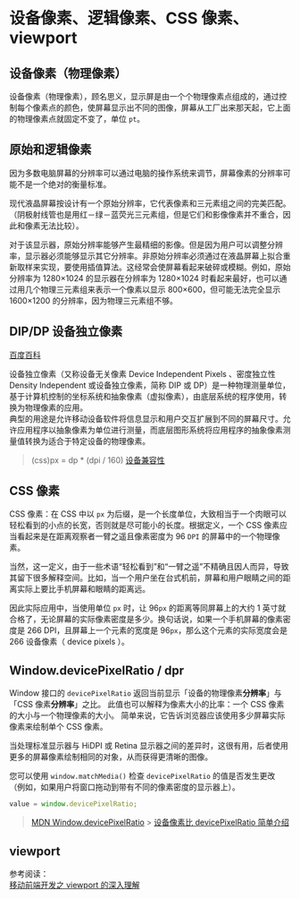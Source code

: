 # 设备像素、逻辑像素、CSS 像素、viewport

## 设备像素（物理像素）

设备像素（物理像素），顾名思义，显示屏是由一个个物理像素点组成的，通过控制每个像素点的颜色，使屏幕显示出不同的图像，屏幕从工厂出来那天起，它上面的物理像素点就固定不变了，单位 `pt`。

## 原始和逻辑像素

因为多数电脑屏幕的分辨率可以通过电脑的操作系统来调节，屏幕像素的分辨率可能不是一个绝对的衡量标准。

现代液晶屏幕按设计有一个原始分辨率，它代表像素和三元素组之间的完美匹配。（阴极射线管也是用红－绿－蓝荧光三元素组，但是它们和影像像素并不重合，因此和像素无法比较）。

对于该显示器，原始分辨率能够产生最精细的影像。但是因为用户可以调整分辨率，显示器必须能够显示其它分辨率。非原始分辨率必须通过在液晶屏幕上拟合重新取样来实现，要使用插值算法。这经常会使屏幕看起来破碎或模糊。例如，原始分辨率为 1280×1024 的显示器在分辨率为 1280×1024 时看起来最好，也可以通过用几个物理三元素组来表示一个像素以显示 800×600，但可能无法完全显示 1600×1200 的分辨率，因为物理三元素组不够。

## DIP/DP 设备独立像素

[百度百科](https://baike.baidu.com/item/DIP/443947)

设备独立像素（又称设备无关像素 Device Independent Pixels 、密度独立性 Density Independent 或设备独立像素，简称 DIP 或 DP）是一种物理测量单位，基于计算机控制的坐标系统和抽象像素（虚拟像素），由底层系统的程序使用，转换为物理像素的应用。  
典型的用途是允许移动设备软件将信息显示和用户交互扩展到不同的屏幕尺寸。允许应用程序以抽象像素为单位进行测量，而底层图形系统将应用程序的抽象像素测量值转换为适合于特定设备的物理像素。

> (css)px = dp \* (dpi / 160)
> [设备兼容性](https://developer.android.com/guide/practices/compatibility)

## CSS 像素

CSS 像素：在 CSS 中以 `px` 为后缀，是一个长度单位，大致相当于一个肉眼可以轻松看到的小点的长宽，否则就是尽可能小的长度。根据定义，一个 CSS 像素应当看起来是在距离观察者一臂之遥且像素密度为 96 `DPI` 的屏幕中的一个物理像素。

当然，这一定义，由于一些术语“轻松看到”和“一臂之遥”不精确且因人而异，导致其留下很多解释空间。比如，当一个用户坐在台式机前，屏幕和用户眼睛之间的距离实际上要比手机屏幕和眼睛的距离远。

因此实际应用中，当使用单位 `px` 时，让 96`px` 的距离等同屏幕上的大约 1 英寸就合格了，无论屏幕的实际像素密度是多少。换句话说，如果一个手机屏幕的像素密度是 266 DPI，且屏幕上一个元素的宽度是 96`px`，那么这个元素的实际宽度会是 266 设备像素（ device pixels ）。

## Window.devicePixelRatio / dpr

Window 接口的 `devicePixelRatio` 返回当前显示「设备的物理像素**分辨率**」与 「CSS 像素**分辨率**」之比。 此值也可以解释为像素大小的比率：一个 CSS 像素的大小与一个物理像素的大小。 简单来说，它告诉浏览器应该使用多少屏幕实际像素来绘制单个 CSS 像素。

当处理标准显示器与 HiDPI 或 Retina 显示器之间的差异时，这很有用，后者使用更多的屏幕像素绘制相同的对象，从而获得更清晰的图像。

您可以使用 `window.matchMedia()` 检查 `devicePixelRatio` 的值是否发生更改（例如，如果用户将窗口拖动到带有不同的像素密度的显示器上）。

```js
value = window.devicePixelRatio;
```

> [MDN Window.devicePixelRatio](https://developer.mozilla.org/zh-CN/docs/Web/API/Window/devicePixelRatio) > [设备像素比 devicePixelRatio 简单介绍](https://www.zhangxinxu.com/wordpress/2012/08/window-devicepixelratio/)

## viewport

参考阅读：  
[移动前端开发之 viewport 的深入理解](https://www.cnblogs.com/2050/p/3877280.html)
